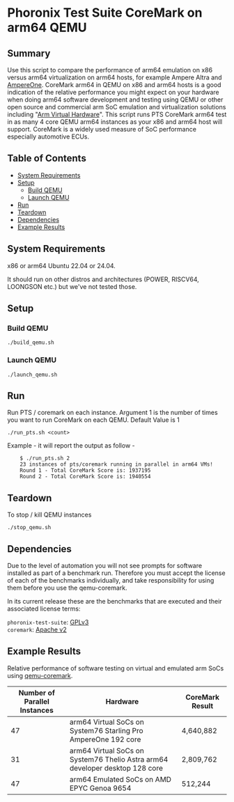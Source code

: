 # Phoronix Test Suite CoreMark on arm64 QEMU

## Summary

Use this script to compare the performance of arm64 emulation on x86
versus arm64 virtualization on arm64 hosts, for example Ampere Altra
and [AmpereOne](https://www.linkedin.com/posts/joespeed_ampereone-192-core-arm64-processor-tops-the-activity-7238610861852925953-pJhb).
CoreMark arm64 in QEMU on x86 and arm64 hosts is a good
indication of the relative performance you might expect on your hardware
when doing arm64 software development and testing using QEMU or other
open source and commercial arm SoC emulation and virtualization solutions
including "[Arm Virtual Hardware](https://developer.arm.com/Tools%20and%20Software/Arm%20Virtual%20Hardware)".
This script runs PTS CoreMark arm64 test in as many 4 core QEMU arm64
instances as your x86 and arm64 host will support. CoreMark is a widely
used measure of SoC performance especially automotive ECUs.

## Table of Contents
* [System Requirements](#system-requirements)
* [Setup](#setup)
  * [Build QEMU](#build-qemu)
  * [Launch QEMU](#launch-qemu)
* [Run](#run)
* [Teardown](#teardown)
* [Dependencies](#dependencies)
* [Example Results](#example-results)

## System Requirements
x86 or arm64 Ubuntu 22.04 or 24.04.

It should run on other distros and architectures (POWER, RISCV64, LOONGSON etc.) but we've not tested those.

## Setup
### Build QEMU
```
./build_qemu.sh
```
### Launch QEMU
```
./launch_qemu.sh
```
## Run

Run PTS / coremark on each instance.
Argument 1 is the number of times you want to run CoreMark on each QEMU.
Default Value is 1

```
./run_pts.sh <count>
```
Example - it will report the output as follow -
```
    $ ./run_pts.sh 2
    23 instances of pts/coremark running in parallel in arm64 VMs!
    Round 1 - Total CoreMark Score is: 1937195
    Round 2 - Total CoreMark Score is: 1940554
```
## Teardown
To stop / kill QEMU instances
```
./stop_qemu.sh
```

## Dependencies

Due to the level of automation you will not see prompts for software
installed as part of a benchmark run. Therefore you must accept the
license of each of the benchmarks individually, and take responsibility
for using them before you use the qemu-coremark.

In its current release these are the benchmarks that are executed and
their associated license terms:

`phoronix-test-suite`: [GPLv3](https://github.com/phoronix-test-suite/phoronix-test-suite/blob/master/COPYING)<br />
`coremark`: [Apache v2](https://github.com/eembc/coremark/blob/main/LICENSE.md)

## Example Results

Relative performance of software testing on virtual and emulated arm SoCs using
[qemu-coremark](https://github.com/AmpereComputing/qemu-coremark).

| Number of Parallel Instances | Hardware                                                                     | CoreMark Result |
| ---------------------------- | --------                                                                     | --------------- |
| 47                           | arm64 Virtual SoCs on System76 Starling Pro AmpereOne 192 core               | 4,640,882       |
| 31                           | arm64 Virtual SoCs on System76 Thelio Astra arm64 developer desktop 128 core | 2,809,762       |
| 47                           | arm64 Emulated SoCs on AMD EPYC Genoa 9654                                   | 512,244         |
